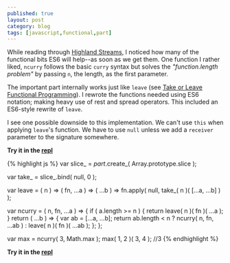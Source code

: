 ```yaml
---
published: true
layout: post
category: blog
tags: [javascript,functional,part]
---
```


While reading through [Highland Streams](https://github.com/caolan/highland), I noticed how many
of the functional bits ES6 will help--as soon as we get them.  One function I rather liked, `ncurry`
follows the basic `curry` syntax but solves the _"function.length problem"_ by passing `n`, the
length, as the first parameter.

The important part internally works just like `leave` (see
[Take or Leave Functional Programming](http://autosponge.github.io/blog/2014/01/29/take-or-leave-functional-programming/)).
I rewrote the functions needed using ES6 notation; making heavy use of rest and spread operators.  This
included an ES6-style rewrite of `leave`.

I see one possible downside to this implementation.  We can't use `this` when applying `leave`'s function.
We have to use `null` unless we add a `receiver` parameter to the signature somewhere.

__Try it in the [repl](http://bit.ly/M3Qf0D)__

{% highlight js %}
var slice_ = _part_.create_( Array.prototype.slice );

var take_ = slice_.bind( null, 0 );

var leave = ( n )
    => ( fn, ...a )
    	=> ( ...b )
    		=> fn.apply( null, take_( n )( [...a, ...b] ) );

var ncurry = ( n, fn, ...a ) => {
    if ( a.length >= n ) {
        return leave( n )( fn )( ...a );
    }
    return ( ...b ) => {
        var ab = [...a, ...b];
      	return ab.length < n ? ncurry( n, fn, ...ab ) : leave( n )( fn )( ...ab );
    };
};

var max = ncurry( 3, Math.max );
max( 1, 2 )( 3, 4 ); //3
{% endhighlight %}

__Try it in the [repl](http://bit.ly/M3Qf0D)__